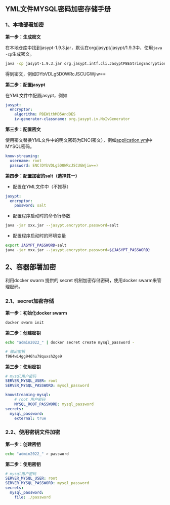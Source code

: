 ## YML文件MYSQL密码加密存储手册

### 1、本地部署加密

**第一步：生成密文**

在本地仓库中找到jasypt-1.9.3.jar，默认在org/jasypt/jasypt/1.9.3中，使用`java -cp`生成密文。

```bash
java -cp jasypt-1.9.3.jar org.jasypt.intf.cli.JasyptPBEStringEncryptionCLI input=mysql密码 password=加密的salt algorithm=PBEWithMD5AndDES
```

得到密文，例如DYbVDLg5D0WRcJSCUGWjiw==

**第二步：配置jasypt**

在YML文件中配置jasypt，例如

```yaml
jasypt:
  encryptor:
    algorithm: PBEWithMD5AndDES
    iv-generator-classname: org.jasypt.iv.NoIvGenerator
```

**第三步：配置密文**

使用密文替换YML文件中的明文密码为ENC(密文），例如[application.yml](https://github.com/didi/KnowStreaming/blob/master/km-rest/src/main/resources/application.yml)中MYSQL密码。

```yaml
know-streaming: 
  username: root
  password: ENC(DYbVDLg5D0WRcJSCUGWjiw==)
```

**第四步：配置加密的salt（选择其一）**

- 配置在YML文件中（不推荐）

```yaml
jasypt:
  encryptor:
    password: salt
```

- 配置程序启动时的命令行参数

```bash
java -jar xxx.jar --jasypt.encryptor.password=salt
```

- 配置程序启动时的环境变量

```bash
export JASYPT_PASSWORD=salt
java -jar xxx.jar --jasypt.encryptor.password=${JASYPT_PASSWORD}
```

## 2、容器部署加密

利用docker swarm 提供的 secret 机制加密存储密码，使用docker swarm来管理密码。

### 2.1、secret加密存储

**第一步：初始化docker swarm**

```bash
docker swarm init
```

**第二步：创建密钥**

```bash
echo "admin2022_" | docker secret create mysql_password -

# 输出密钥
f964wi4gg946hu78quxsh2ge9
```

**第三步：使用密钥**

```yaml
# mysql用户密码
SERVER_MYSQL_USER: root
SERVER_MYSQL_PASSWORD: mysql_password

knowstreaming-mysql:
    # root 用户密码
    MYSQL_ROOT_PASSWORD: mysql_password
secrets:
  mysql_password:
    external: true
```

### 2.2、使用密钥文件加密

**第一步：创建密钥**

```bash
echo "admin2022_" > password
```

**第二步：使用密钥**

```yaml
# mysql用户密码
SERVER_MYSQL_USER: root
SERVER_MYSQL_PASSWORD: mysql_password
secrets:
  mysql_password:
    file: ./password
```

